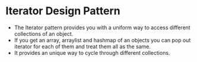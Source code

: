 # Iterator Design Pattern

- The Iterator pattern provides you with a uniform way to access different collections of an object.
- If you get an array, arraylist and hashmap of an objects you can pop out iterator for each of them and treat them all as the same.
- It provides an unique way to cycle through different collections.